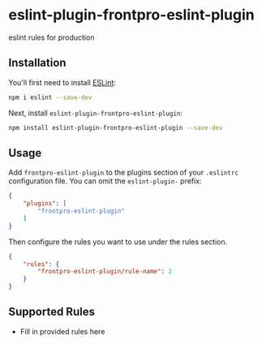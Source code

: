 # eslint-plugin-frontpro-eslint-plugin

eslint rules for production

## Installation

You'll first need to install [ESLint](https://eslint.org/):

```sh
npm i eslint --save-dev
```

Next, install `eslint-plugin-frontpro-eslint-plugin`:

```sh
npm install eslint-plugin-frontpro-eslint-plugin --save-dev
```

## Usage

Add `frontpro-eslint-plugin` to the plugins section of your `.eslintrc` configuration file. You can omit the `eslint-plugin-` prefix:

```json
{
    "plugins": [
        "frontpro-eslint-plugin"
    ]
}
```


Then configure the rules you want to use under the rules section.

```json
{
    "rules": {
        "frontpro-eslint-plugin/rule-name": 2
    }
}
```

## Supported Rules

* Fill in provided rules here


